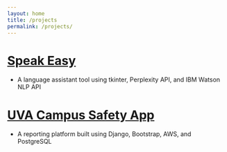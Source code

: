 ```yaml
---
layout: home
title: /projects
permalink: /projects/
---
```


# <a href="https://github.com/colbycheese55/Speak-Easy" target="_blank" rel="noopener noreferrer">Speak Easy</a>
- A language assistant tool using tkinter, Perplexity API, and IBM Watson NLP API
# <a href="https://github.com/uva-cs3240-s24/project-b-09" target="_blank" rel="noopener noreferrer">UVA Campus Safety App</a>
- A reporting platform built using Django, Bootstrap, AWS, and PostgreSQL
